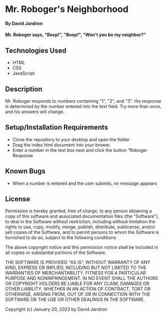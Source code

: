 # Mr. Roboger's Neighborhood

#### By David Jandron

#### Mr. Roboger says, "Beep!", "Boop!", "Won't you be my neighbor?"

## Technologies Used

* HTML
* CSS
* JavaScript

## Description

Mr. Roboger responds to numbers containing "1", "2", and "3". His response is determined by the number entered into the text field. Try more than once, and his answers will change. 

## Setup/Installation Requirements

* Clone the repository to your desktop and open the folder
* Drag the index.html document into your brower.
* Enter a number in the text box next and click the button “Roboger Response

## Known Bugs

* When a number is entered and the user submits, no message appears

## License

Permission is hereby granted, free of charge, to any person obtaining a copy of this software and associated documentation files (the "Software"), to deal in the Software without restriction, including without limitation the rights to use, copy, modify, merge, publish, distribute, sublicense, and/or sell copies of the Software, and to permit persons to whom the Software is furnished to do so, subject to the following conditions:

The above copyright notice and this permission notice shall be included in all copies or substantial portions of the Software.

THE SOFTWARE IS PROVIDED "AS IS", WITHOUT WARRANTY OF ANY KIND, EXPRESS OR IMPLIED, INCLUDING BUT NOT LIMITED TO THE WARRANTIES OF MERCHANTABILITY, FITNESS FOR A PARTICULAR PURPOSE AND NONINFRINGEMENT. IN NO EVENT SHALL THE AUTHORS OR COPYRIGHT HOLDERS BE LIABLE FOR ANY CLAIM, DAMAGES OR OTHER LIABILITY, WHETHER IN AN ACTION OF CONTRACT, TORT OR OTHERWISE, ARISING FROM, OUT OF OR IN CONNECTION WITH THE SOFTWARE OR THE USE OR OTHER DEALINGS IN THE SOFTWARE.

Copyright (c) January 20, 2023 by David Jandron
